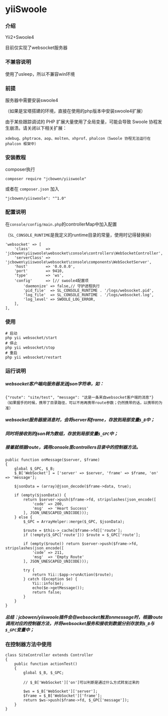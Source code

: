 # yiiSwoole

### 介绍

Yii2+Swoole4

目前仅实现了websocket服务器

### 不兼容说明

使用了usleep，所以不兼容win环境

### 前提

服务器中需要安装swoole4

（如果是宝塔搭建的环境，直接在使用的php版本中安装swoole4扩展）

由于某些跟踪调试的 PHP 扩展大量使用了全局变量，可能会导致 Swoole 协程发生崩溃。请关闭以下相关扩展：

```  
xdebug、phptrace、aop、molten、xhprof、phalcon（Swoole 协程无法运行在 phalcon 框架中）
```

### 安装教程

composer执行

```
composer require "jcbowen/yiiswoole"
```

或者在 `composer.json` 加入

```
"jcbowen/yiiswoole": "^1.0"
```

### 配置说明

在`console/config/main.php`的controllerMap中加入配置

（`SL_CONSOLE_RUNTIME`是我定义的runtime目录的常量，使用时记得替换掉）

```
'websocket' => [
    'class'       => 'jcbowen\yiiswoole\websocket\console\controllers\WebSocketController',
    'serverClass' => 'jcbowen\yiiswoole\websocket\console\components\WebSocketServer',
    'host'        => '0.0.0.0',
    'port'        => 9410,
    'type'        => 'ws',
    'config'      => [// swoole4配置项
        'daemonize' => false,// 守护进程执行
        'pid_file'  => SL_CONSOLE_RUNTIME . '/logs/websocket.pid',
        'log_file'  => SL_CONSOLE_RUNTIME . '/logs/websocket.log',
        'log_level' => SWOOLE_LOG_ERROR,
    ],
],
```

### 使用

```
# 启动 
php yii websocket/start
# 停止 
php yii websocket/stop
# 重启 
php yii websocket/restart
```

### 运行说明

##### websocket客户端向服务器发送json字符串，如：

```
{"route": "site/test", "message": "这是一条来自websocket客户端的消息"}
（如果握手的时候，携带了目录路径，可以不用再携带route参数；仍然携带的话，以携带的为准）
```
##### websocket服务器接消息时，会将server和frame，存放到局部变量```$_B```中；
##### 同时将接收到的json转为数组，存放到局部变量```$_GPC```中；
##### 接着就根据route，调用console里controllers目录中的控制器方法。
```
public function onMessage($server, $frame)
{
    global $_GPC, $_B;
    $_B['WebSocket'] = ['server' => $server, 'frame' => $frame, 'on' => 'message'];

    $jsonData = (array)@json_decode($frame->data, true);

    if (empty($jsonData)) {
        return $server->push($frame->fd, stripslashes(json_encode([
            'code' => 200,
            'msg'  => 'Heart Success'
        ], JSON_UNESCAPED_UNICODE)));
    } else {
        $_GPC = ArrayHelper::merge($_GPC, $jsonData);

        $route = $this->_cache[$frame->fd]['route'];
        if (!empty($_GPC['route'])) $route = $_GPC['route'];

        if (empty($route)) return $server->push($frame->fd, stripslashes(json_encode([
            'code' => 211,
            'msg'  => 'Empty Route'
        ], JSON_UNESCAPED_UNICODE)));

        try {
            return Yii::$app->runAction($route);
        } catch (Exception $e) {
            Yii::info($e);
            echo($e->getMessage());
            return false;
        }
    }
}

```

##### 总结：jcbowen/yiiswoole插件会在websocket触发onmessage时，根据route调用对应的控制器方法，并将websocket服务和接收到数据分别存放到```$_B```与```$_GPC```变量中；

### 在控制器方法中使用
```
class SiteController extends Controller
{
    public function actionTest()
    {
        global $_B, $_GPC;

        // $_B['WebSocket']['on']可以判断是通过什么方式转发过来的

        $ws = $_B['WebSocket']['server'];
        $frame = $_B['WebSocket']['frame'];
        return $ws->push($frame->fd, $_GPC['message']);
    }
}
```
